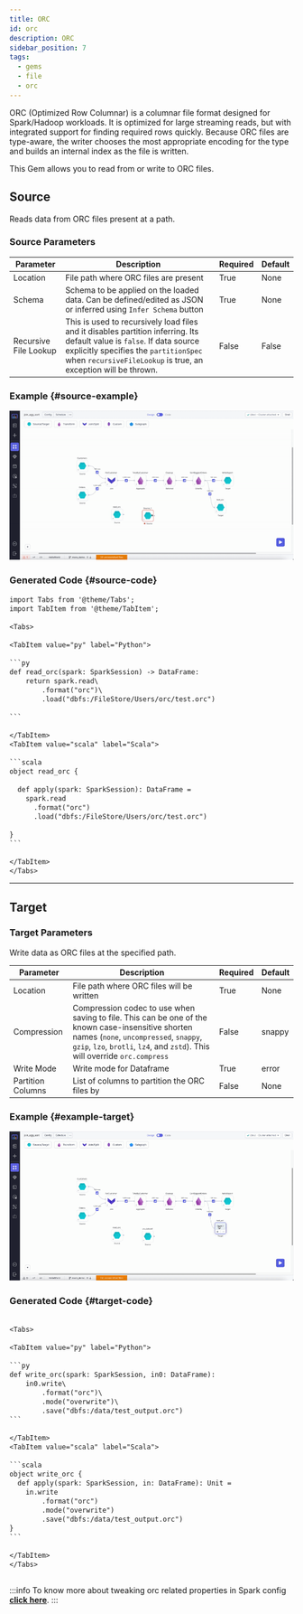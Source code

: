 ```yaml
---
title: ORC
id: orc
description: ORC
sidebar_position: 7
tags:
  - gems
  - file
  - orc
---
```


ORC (Optimized Row Columnar) is a columnar file format designed for Spark/Hadoop workloads. It is optimized for large streaming reads, but with integrated support for finding required rows quickly. Because ORC files are type-aware, the writer chooses the most appropriate encoding for the type and builds an internal index as the file is written.

This Gem allows you to read from or write to ORC files.

## Source

Reads data from ORC files present at a path.

### Source Parameters

| Parameter             | Description                                                                                                                                                                                                                        | Required | Default |
| --------------------- | ---------------------------------------------------------------------------------------------------------------------------------------------------------------------------------------------------------------------------------- | -------- | ------- |
| Location              | File path where ORC files are present                                                                                                                                                                                              | True     | None    |
| Schema                | Schema to be applied on the loaded data. Can be defined/edited as JSON or inferred using `Infer Schema` button                                                                                                                     | True     | None    |
| Recursive File Lookup | This is used to recursively load files and it disables partition inferring. Its default value is `false`. If data source explicitly specifies the `partitionSpec` when `recursiveFileLookup` is true, an exception will be thrown. | False    | False   |

### Example {#source-example}

![ORC source example](./img/orc/orc-source.gif)

### Generated Code {#source-code}

````mdx-code-block
import Tabs from '@theme/Tabs';
import TabItem from '@theme/TabItem';

<Tabs>

<TabItem value="py" label="Python">

```py
def read_orc(spark: SparkSession) -> DataFrame:
    return spark.read\
        .format("orc")\
        .load("dbfs:/FileStore/Users/orc/test.orc")

```

</TabItem>
<TabItem value="scala" label="Scala">

```scala
object read_orc {

  def apply(spark: SparkSession): DataFrame =
    spark.read
      .format("orc")
      .load("dbfs:/FileStore/Users/orc/test.orc")

}
```

</TabItem>
</Tabs>

````

---

## Target

### Target Parameters

Write data as ORC files at the specified path.

| Parameter         | Description                                                                                                                                                                                                                 | Required | Default |
| ----------------- | --------------------------------------------------------------------------------------------------------------------------------------------------------------------------------------------------------------------------- | -------- | ------- |
| Location          | File path where ORC files will be written                                                                                                                                                                                   | True     | None    |
| Compression       | Compression codec to use when saving to file. This can be one of the known case-insensitive shorten names (`none`, `uncompressed`, `snappy`, `gzip`, `lzo`, `brotli`, `lz4`, and `zstd`). This will override `orc.compress` | False    | snappy  |
| Write Mode        | Write mode for Dataframe                                                                                                                                                                                                    | True     | error   |
| Partition Columns | List of columns to partition the ORC files by                                                                                                                                                                               | False    | None    |

### Example {#example-target}

![ORC target example](./img/orc/orc-target.gif)

### Generated Code {#target-code}

````mdx-code-block

<Tabs>

<TabItem value="py" label="Python">

```py
def write_orc(spark: SparkSession, in0: DataFrame):
    in0.write\
        .format("orc")\
        .mode("overwrite")\
        .save("dbfs:/data/test_output.orc")
```

</TabItem>
<TabItem value="scala" label="Scala">

```scala
object write_orc {
  def apply(spark: SparkSession, in: DataFrame): Unit =
    in.write
        .format("orc")
        .mode("overwrite")
        .save("dbfs:/data/test_output.orc")
}
```

</TabItem>
</Tabs>


````

:::info
To know more about tweaking orc related properties in Spark config [**click here**](https://orc.apache.org/docs/spark-config.html).
:::
